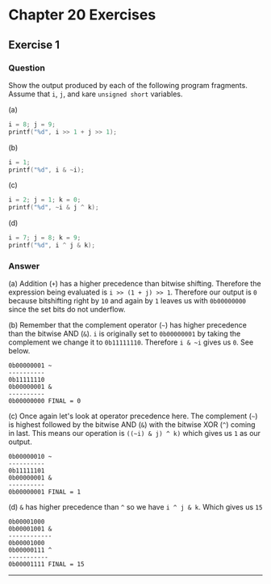 # Chapter 20 Exercises #

## Exercise 1 ##

### **Question** ##

Show the output produced by each of the following program fragments. Assume that `i`, `j`, and `k`are `unsigned short` variables.

(a)
```C
i = 8; j = 9;
printf("%d", i >> 1 + j >> 1);
```
(b)
```C
i = 1;
printf("%d", i & ~i);
```
(c)
```C
i = 2; j = 1; k = 0;
printf("%d", ~i & j ^ k);
```

(d)
```C
i = 7; j = 8; k = 9;
printf("%d", i ^ j & k);
```

### **Answer**  ###

(a) Addition (`+`) has a higher precedence than bitwise shifting. Therefore the expression being evaluated is `i >> (1 + j) >> 1`. Therefore our output is `0` because bitshifting right by `10` and again by `1` leaves us with `0b00000000` since the set bits do not underflow.

(b) Remember that the complement operator (`~`) has higher precedence than the bitwise AND (`&`). `i` is originally set to `0b00000001` by taking the complement we change it to `0b11111110`. Therefore `i & ~i` gives us `0`. See below.

```
0b00000001 ~
----------
0b11111110
0b00000001 &
----------
0b00000000 FINAL = 0
```

(c) Once again let's look at operator precedence here. The complement (`~`) is highest followed by the bitwise AND (`&`) with the bitwise XOR (`^`) coming in last. This means our operation is `((~i) & j) ^ k)` which gives us `1` as our output.

```
0b00000010 ~
----------
0b11111101
0b00000001 &
----------
0b00000001 FINAL = 1
```
(d) `&` has higher precedence than `^` so we have `i ^ j & k`. Which gives us `15`
```
0b00001000
0b00001001 &
------------
0b00001000
0b00000111 ^
-----------
0b00001111 FINAL = 15
```



---